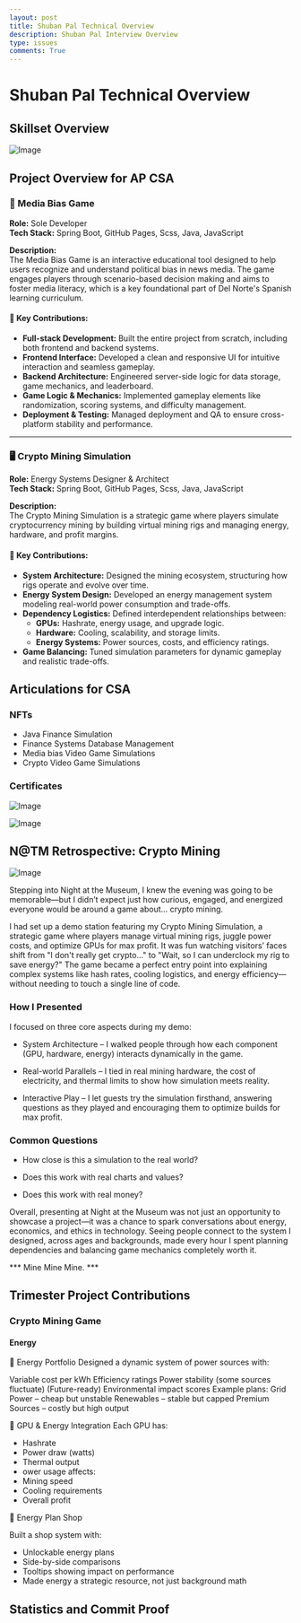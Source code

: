 ```yaml
---
layout: post
title: Shuban Pal Technical Overview
description: Shuban Pal Interview Overview
type: issues
comments: True
---
```


# Shuban Pal Technical Overview

## Skillset Overview

![Image](https://github.com/user-attachments/assets/f0e76ecc-fcea-498d-a5fa-269468c716ca)

## Project Overview for AP CSA

### 📰 Media Bias Game

**Role:** Sole Developer  
**Tech Stack:** Spring Boot, GitHub Pages, Scss, Java, JavaScript

**Description:**  
The Media Bias Game is an interactive educational tool designed to help users recognize and understand political bias in news media. The game engages players through scenario-based decision making and aims to foster media literacy, which is a key foundational part of Del Norte's Spanish learning curriculum.

#### 🔧 Key Contributions:
- **Full-stack Development:** Built the entire project from scratch, including both frontend and backend systems.
- **Frontend Interface:** Developed a clean and responsive UI for intuitive interaction and seamless gameplay.
- **Backend Architecture:** Engineered server-side logic for data storage, game mechanics, and leaderboard.
- **Game Logic & Mechanics:** Implemented gameplay elements like randomization, scoring systems, and difficulty management.
- **Deployment & Testing:** Managed deployment and QA to ensure cross-platform stability and performance.

---

### 🖥️ Crypto Mining Simulation

**Role:** Energy Systems Designer & Architect  
**Tech Stack:** Spring Boot, GitHub Pages, Scss, Java, JavaScript

**Description:**  
The Crypto Mining Simulation is a strategic game where players simulate cryptocurrency mining by building virtual mining rigs and managing energy, hardware, and profit margins.

#### 🔧 Key Contributions:
- **System Architecture:** Designed the mining ecosystem, structuring how rigs operate and evolve over time.
- **Energy System Design:** Developed an energy management system modeling real-world power consumption and trade-offs.
- **Dependency Logistics:** Defined interdependent relationships between:
  - **GPUs:** Hashrate, energy usage, and upgrade logic.
  - **Hardware:** Cooling, scalability, and storage limits.
  - **Energy Systems:** Power sources, costs, and efficiency ratings.
- **Game Balancing:** Tuned simulation parameters for dynamic gameplay and realistic trade-offs.


## Articulations for CSA

### NFTs

- Java Finance Simulation
- Finance Systems Database Management
- Media bias Video Game Simulations
- Crypto Video Game Simulations

### Certificates

![Image](https://github.com/user-attachments/assets/3fe6de4a-37ee-4438-b222-f31c1aff6c4b)

![Image](https://github.com/user-attachments/assets/0ce90c9b-1605-4015-8a5d-a5bd787eae21)

## N@TM Retrospective: Crypto Mining

![Image](https://github.com/user-attachments/assets/754ff989-fa1e-4732-aed3-ac09662a567c)

Stepping into Night at the Museum, I knew the evening was going to be memorable—but I didn’t expect just how curious, engaged, and energized everyone would be around a game about… crypto mining.

I had set up a demo station featuring my Crypto Mining Simulation, a strategic game where players manage virtual mining rigs, juggle power costs, and optimize GPUs for max profit. It was fun watching visitors’ faces shift from "I don't really get crypto..." to "Wait, so I can underclock my rig to save energy?" The game became a perfect entry point into explaining complex systems like hash rates, cooling logistics, and energy efficiency—without needing to touch a single line of code.

### How I Presented
I focused on three core aspects during my demo:

- System Architecture – I walked people through how each component (GPU, hardware, energy) interacts dynamically in the game.

- Real-world Parallels – I tied in real mining hardware, the cost of electricity, and thermal limits to show how simulation meets reality.

- Interactive Play – I let guests try the simulation firsthand, answering questions as they played and encouraging them to optimize builds for max profit.

### Common Questions

- How close is this a simulation to the real world?

- Does this work with real charts and values?

- Does this work with real money?


Overall, presenting at Night at the Museum was not just an opportunity to showcase a project—it was a chance to spark conversations about energy, economics, and ethics in technology. Seeing people connect to the system I designed, across ages and backgrounds, made every hour I spent planning dependencies and balancing game mechanics completely worth it.

*** Mine Mine Mine. ***

## Trimester Project Contributions

### Crypto Mining Game

#### Energy

🔋 Energy Portfolio
Designed a dynamic system of power sources with:

Variable cost per kWh
Efficiency ratings
Power stability (some sources fluctuate)
(Future-ready) Environmental impact scores
Example plans:
Grid Power – cheap but unstable
Renewables – stable but capped
Premium Sources – costly but high output

🔧 GPU & Energy Integration
Each GPU has:

- Hashrate
- Power draw (watts)
- Thermal output
- ower usage affects:
- Mining speed
- Cooling requirements
- Overall profit

🏪 Energy Plan Shop

Built a shop system with:

- Unlockable energy plans
- Side-by-side comparisons
- Tooltips showing impact on performance
- Made energy a strategic resource, not just background math

## Statistics and Commit Proof